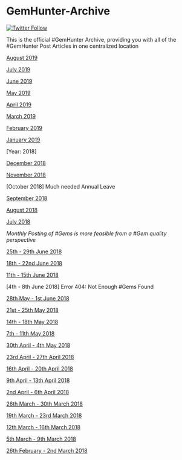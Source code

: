 # GemHunter-Archive

[![Twitter Follow](https://img.shields.io/twitter/follow/DoGByTeZN.svg?style=social&label=Follow%20%40DoGByTeZN)](https://twitter.com/DoGByTeZN)

This is the official #GemHunter Archive, providing you with all of the #GemHunter Post Articles in one centralized location

[August 2019](https://www.linkedin.com/pulse/gemhunter-month-august-2019-chelin-sampson/?published=t)

[July 2019](https://www.linkedin.com/pulse/gemhunter-month-july-2019-chelin-sampson/?published=t)

[June 2019](https://www.linkedin.com/pulse/gemhunter-month-june-2019-chelin-sampson/?published=t)

[May 2019](https://www.linkedin.com/pulse/gemhunter-month-may-2019-chelin-sampson/?published=t)

[April 2019](https://www.linkedin.com/pulse/gemhunter-month-april-2019-chelin-sampson)

[March 2019](https://www.linkedin.com/pulse/gemhunter-month-march-2019-chelin-sampson/?published=t)

[February 2019](https://www.linkedin.com/pulse/gemhunter-month-february-2019-chelin-sampson/?published=t)

[January 2019](https://www.linkedin.com/pulse/gemhunter-month-january-2019-chelin-sampson/?published=t)

[Year: 2018]

[December 2018](https://www.linkedin.com/pulse/gemhunter-month-december-2018-chelin-sampson/?published=t)

[November 2018](https://www.linkedin.com/pulse/gemhunter-month-november-2018-chelin-sampson/?published=t)

[October 2018] Much needed Annual Leave

[September 2018](https://www.linkedin.com/pulse/gemhunter-month-september-2018-chelin-sampson/?published=t)

[August 2018](https://www.linkedin.com/pulse/gemhunter-month-august-2018-chelin-sampson/?published=t)

[July 2018](https://www.linkedin.com/pulse/gemhunter-month-july-2018-chelin-sampson/?lipi=urn%3Ali%3Apage%3Ad_flagship3_profile_view_base_post_details%3Bv33sJzxVSxG7UjJ7r1kFng%3D%3D)

*Monthly Posting of #Gems is more feasible from a #Gem quality perspective*

[25th - 29th June 2018](https://www.linkedin.com/pulse/gemhunter-week-25th-29th-june-2018-chelin-sampson/?published=t)

[18th - 22nd June 2018](https://www.linkedin.com/pulse/gemhunter-week-18th-22nd-june-2018-chelin-sampson/?published=t)

[11th - 15th June 2018](https://www.linkedin.com/pulse/gemhunter-week-11th-15th-june-2018-chelin-sampson/)

[4th - 8th June 2018] Error 404: Not Enough #Gems Found

[28th May - 1st June 2018](https://www.linkedin.com/pulse/gemhunter-week-28th-may-1st-june-2018-chelin-sampson/?published=t)

[21st - 25th May 2018](https://www.linkedin.com/pulse/gemhunter-week-21st-25th-may-2018-chelin-sampson/?published=t)

[14th - 18th May 2018](https://www.linkedin.com/pulse/gemhunter-week-14th-18th-may-2018-chelin-sampson/?published=t)

[7th - 11th May 2018](https://www.linkedin.com/pulse/gemhunter-week-7th-11th-may-2018-chelin-sampson/?published=t)

[30th April - 4th May 2018](https://www.linkedin.com/pulse/gemhunter-week-30th-april-4th-may-2018-chelin-sampson/?published=t)

[23rd April - 27th April 2018](https://www.linkedin.com/pulse/gemhunter-week-23rd-27th-april-2018-chelin-sampson/?published=t)

[16th April - 20th April 2018](https://www.linkedin.com/pulse/gemhunter-week-16th-20th-april-2018-chelin-sampson/)

[9th April - 13th April 2018](https://www.linkedin.com/pulse/gemhunter-week-9th-13th-april-2018-chelin-sampson/)

[2nd April - 6th April 2018](https://www.linkedin.com/pulse/gemhunter-week-2nd-6th-april-2018-chelin-sampson/)

[26th March - 30th March 2018](https://www.linkedin.com/pulse/gemhunter-week-26th-30th-march-2018-chelin-sampson/?published=t)

[19th March - 23rd March 2018](https://www.linkedin.com/pulse/gemhunter-week-19th-23rd-march-2018-chelin-sampson/?published=t)

[12th March - 16th March 2018](https://www.linkedin.com/pulse/gemhunter-week-12th-16th-march-2018-chelin-sampson/?lipi=urn%3Ali%3Apage%3Ad_flagship3_profile_view_base_post_details%3BhbYqo3XPTUW9LEatWxe57w%3D%3D)

[5th March - 9th March 2018](https://www.linkedin.com/pulse/gemhunter-week-5th-9th-march-2018-chelin-sampson/?lipi=urn%3Ali%3Apage%3Ad_flagship3_profile_view_base_post_details%3BhbYqo3XPTUW9LEatWxe57w%3D%3D)

[26th February - 2nd March 2018](https://www.linkedin.com/pulse/gemhunter-week-26th-february-2nd-march-2018-chelin-sampson/?lipi=urn%3Ali%3Apage%3Ad_flagship3_profile_view_base_post_details%3BhbYqo3XPTUW9LEatWxe57w%3D%3D)
